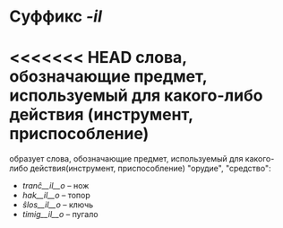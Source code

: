 # Суффикс *-il*

<<<<<<< HEAD
слова, обозначающие предмет, используемый для какого-либо действия (инструмент, приспособление)
=======
образует слова, обозначающие предмет, используемый для какого-либо действия(инструмент, приспособление) "орудие", "средство":

- *tranĉ__il__o*    – нож
- *hak__il__o*      – топор
- *ŝlos__il__o*     – ключь
- *timig__il__o*    – пугало
